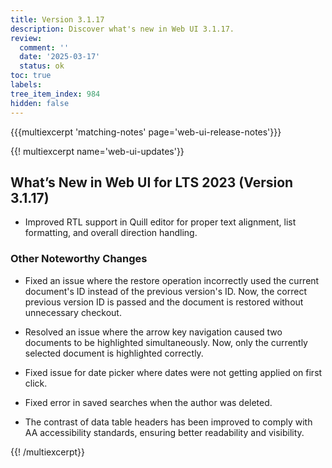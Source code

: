 ```yaml
---
title: Version 3.1.17
description: Discover what's new in Web UI 3.1.17.
review:
  comment: ''
  date: '2025-03-17'
  status: ok
toc: true
labels:
tree_item_index: 984
hidden: false
---
```


{{{multiexcerpt 'matching-notes' page='web-ui-release-notes'}}}

{{! multiexcerpt name='web-ui-updates'}}

## What’s New in Web UI for LTS 2023 (Version 3.1.17)

- Improved RTL support in Quill editor for proper text alignment, list formatting, and overall direction handling.

### Other Noteworthy Changes

- Fixed an issue where the restore operation incorrectly used the current document's ID instead of the previous version's ID. Now, the correct previous version ID is passed and the document is restored without unnecessary checkout.<br/>

- Resolved an issue where the arrow key navigation caused two documents to be highlighted simultaneously. Now, only the currently selected document is highlighted correctly.<br/>

- Fixed issue for date picker where dates were not getting applied on first click.<br/>

- Fixed error in saved searches when the author was deleted.<br/>

- The contrast of data table headers has been improved to comply with AA accessibility standards, ensuring better readability and visibility.<br/>

{{! /multiexcerpt}}
